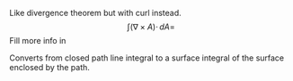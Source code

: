 Like divergence theorem but with curl instead.
$$
\int (\nabla \times A ) \cdot \, dA =
$$
Fill more info in

Converts from closed path line integral to a surface integral of the surface enclosed by the path.